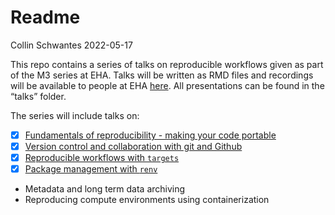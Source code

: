 Readme
================
Collin Schwantes
2022-05-17

This repo contains a series of talks on reproducible workflows given as
part of the M3 series at EHA. Talks will be written as RMD files and
recordings will be available to people at EHA
[here](https://airtable.com/appwlxIzmQx5njRtQ/tbledVCO9MRKkK9MW/viwd5Kt2QVw7lyAKb?blocks=hide).
All presentations can be found in the “talks” folder.

The series will include talks on:

-   [x] [Fundamentals of reproducibility - making your code
    portable](https://airtable.com/appwlxIzmQx5njRtQ/tbledVCO9MRKkK9MW/viwFlSmwQVLydq9Ri/recZnmKU3g9AQXik9?blocks=hide)
-   [x] [Version control and collaboration with git and
    Github](https://airtable.com/appwlxIzmQx5njRtQ/tbledVCO9MRKkK9MW/viwFlSmwQVLydq9Ri/recRN0yUR4Tagp2nf?blocks=hide)
-   [x] [Reproducible workflows with
    `targets`](https://airtable.com/appwlxIzmQx5njRtQ/tbledVCO9MRKkK9MW/viwFlSmwQVLydq9Ri/recLn3sCLesOsopqS?blocks=hide)
-   [x] [Package management with
    `renv`](https://airtable.com/appwlxIzmQx5njRtQ/tbledVCO9MRKkK9MW/viwFlSmwQVLydq9Ri/receDurRk5Rg1jWBt?blocks=hide)
-   Metadata and long term data archiving
-   Reproducing compute environments using containerization
